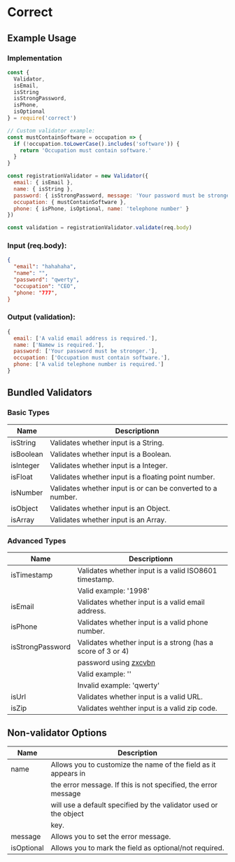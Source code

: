 # Correct

## Example Usage

### Implementation

```js
const {
  Validator,
  isEmail,
  isString
  isStrongPassword,
  isPhone,
  isOptional
} = require('correct')

// Custom validator example:
const mustContainSoftware = occupation => {
  if (!occupation.toLowerCase().includes('software')) {
    return 'Occupation must contain software.'
  }
}

const registrationValidator = new Validator({
  email: { isEmail },
  name: { isString },
  password: { isStrongPassword, message: 'Your password must be stronger.' },
  occupation: { mustContainSoftware },
  phone: { isPhone, isOptional, name: 'telephone number' }
})

const validation = registrationValidator.validate(req.body)
```

### Input (req.body):

```json
{
  "email": "hahahaha",
  "name": "",
  "password": "qwerty",
  "occupation": "CEO",
  "phone: "777",
}
```

### Output (validation):

```js
{
  email: ['A valid email address is required.'],
  name: ['Namew is required.'],
  password: ['Your password must be stronger.'],
  occupation: ['Occupation must contain software.'],
  phone: ['A valid telephone number is required.']
}
```


## Bundled Validators

### Basic Types

Name      | Descriptionn                                                       |
----------|--------------------------------------------------------------------|
isString  | Validates whether input is a String.                               |
isBoolean | Validates whether input is a Boolean.                              |
isInteger | Validates whether input is a Integer.                              |
isFloat   | Validates whether input is a floating point number.                |
isNumber  | Validates whether input is or can be converted to a number.        |
isObject  | Validates whether input is an Object.                              |
isArray   | Validates whether input is an Array.                               |

### Advanced Types

Name             | Descriptionn                                                |
-----------------|-------------------------------------------------------------|
isTimestamp      | Validates whether input is a valid ISO8601 timestamp.       |
                 | Valid example: '1998'                                       |
isEmail          | Validates whether input is a valid email address.           |
isPhone          | Validates whether input is a valid phone number.            |
isStrongPassword | Validates whether input is a strong (has a score of 3 or 4) |
                 | password using [zxcvbn](https://github.com/dropbox/zxcvbn)  |
                 | Valid example: ''                                           |
                 | Invalid example: 'qwerty'                                   |
isUrl            | Validates whether input is a valid URL.                     |
isZip            | Validates wehther input is a valid zip code.                |


## Non-validator Options

Name       | Description                                                       |
-----------|-------------------------------------------------------------------|
name       | Allows you to customize the name of the field as it appears in    |
           | the error message. If this is not specified, the error message    |
           | will use a default specified by the validator used or the object  |
           | key.                                                              |
message    | Allows you to set the error message.                              |
isOptional | Allows you to mark the field as optional/not required.            |
